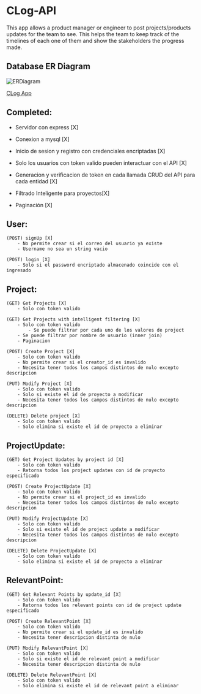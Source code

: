 # CLog-API
 This app allows a product manager or engineer to post projects/products updates for the team to see. This helps the team to keep track of the timelines of each one of them and show the stakeholders the progress made.

## Database ER Diagram
![ERDiagram](https://user-images.githubusercontent.com/57503818/208507908-a2ee16c1-f1e2-46e7-9655-c9bda822d850.png)

[CLog App](https://github.com/CarloLj/CLog-App)

## Completed:

- Servidor con express [X]

- Conexion a mysql [X]

- Inicio de sesion y registro con credenciales encriptadas [X]

- Solo los usuarios con token valido pueden interactuar con el API [X]

- Generacion y verificacion de token en cada llamada CRUD del API para cada entidad [X]

- Filtrado Inteligente para proyectos[X]

- Paginación [X]

## User:
	(POST) signUp [X]
	    - No permite crear si el correo del usuario ya existe 
	    - Username no sea un string vacio

	(POST) login [X]
	    - Solo si el password encriptado almacenado coincide con el ingresado
	
## Project:
	(GET) Get Projects [X] 
	    - Solo con token valido
	
	(GET) Get Projects with intelligent filtering [X] 
	    - Solo con token valido
            - Se puede filtrar por cada uno de los valores de project
	    - Se puede filtrar por nombre de usuario (inner join)
	    - Paginacion 

	(POST) Create Project [X] 
	    - Solo con token valido
	    - No permite crear si el creator_id es invalido
	    - Necesita tener todos los campos distintos de nulo excepto descripcion 

	(PUT) Modify Project [X] 
	    - Solo con token valido
	    - Solo si existe el id de proyecto a modificar
	    - Necesita tener todos los campos distintos de nulo excepto descripcion 

	(DELETE) Delete project [X] 
	    - Solo con token valido
	    - Solo elimina si existe el id de proyecto a eliminar

## ProjectUpdate:
	(GET) Get Project Updates by project id [X] 
        - Solo con token valido
	    - Retorna todos los project updates con id de proyecto especificado

	(POST) Create ProjectUpdate [X] 
	    - Solo con token valido
	    - No permite crear si el project_id es invalido
	    - Necesita tener todos los campos distintos de nulo excepto descripcion

	(PUT) Modify ProjectUpdate [X]
	    - Solo con token valido
	    - Solo si existe el id de project update a modificar
	    - Necesita tener todos los campos distintos de nulo excepto descripcion 	

	(DELETE) Delete ProjectUpdate [X] 
	    - Solo con token valido
	    - Solo elimina si existe el id de proyecto a eliminar

## RelevantPoint:
	(GET) Get Relevant Points by update_id [X] 
        - Solo con token valido
	    - Retorna todos los relevant points con id de project update especificado

	(POST) Create RelevantPoint [X] 
	    - Solo con token valido
	    - No permite crear si el update_id es invalido
	    - Necesita tener descripcion distinta de nulo	

	(PUT) Modify RelevantPoint [X]
	    - Solo con token valido
	    - Solo si existe el id de relevant point a modificar
	    - Necesita tener descripcion distinta de nulo	

	(DELETE) Delete RelevantPoint [X] 
	    - Solo con token valido
	    - Solo elimina si existe el id de relevant point a eliminar
